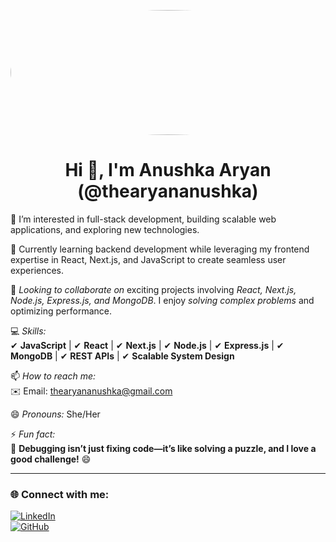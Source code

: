 <!-- Add your profile image -->
<p align="center">
  <img src="https://media.licdn.com/dms/image/v2/D4D16AQGqgyEd8FVVRg/profile-displaybackgroundimage-shrink_350_1400/profile-displaybackgroundimage-shrink_350_1400/0/1731929196904?e=1744243200&v=beta&t=50kr8_18WIogQlK_y3pp216p6V1-mAcG-tpX7WELz9c" width="1200" height="200" style="border-radius: 50%;">
</p>

<h1 align="center">Hi 👋, I'm Anushka Aryan (@thearyananushka)</h1>

  👀 I’m interested in full-stack development, building scalable web applications, and exploring new technologies.  

  🌱 Currently learning backend development while leveraging my frontend expertise in React, Next.js, and JavaScript to create seamless user experiences.  

💞️ *Looking to collaborate on* exciting projects involving *React, Next.js, Node.js, Express.js, and MongoDB*. I enjoy *solving complex problems* and optimizing performance.  

💻 *Skills:*  
✔ **JavaScript** | ✔ **React** | ✔ **Next.js** | ✔ **Node.js** | ✔ **Express.js** | ✔ **MongoDB** | ✔ **REST APIs** | ✔ **Scalable System Design**  

📫 *How to reach me:*  
✉️ Email: [thearyananushka@gmail.com](mailto:thearyananushka@gmail.com)  

😄 *Pronouns:* She/Her  

⚡ *Fun fact:*  
🧩 **Debugging isn’t just fixing code—it’s like solving a puzzle, and I love a good challenge!** 😄  

---

### **🌐 Connect with me:**
[![LinkedIn](https://img.shields.io/badge/LinkedIn-blue?style=for-the-badge&logo=linkedin)](www.linkedin.com/in/anushka-aryan-a314b81b5)  
[![GitHub](https://img.shields.io/badge/GitHub-black?style=for-the-badge&logo=github)](https://github.com/thearyananushka)  


 
 
 
<!---
thearyananushka/thearyananushka is a ✨ special ✨ repository because its `README.md` (this file) appears on your GitHub profile.
You can click the Preview link to take a look at your changes.
--->
